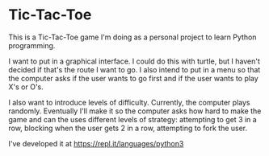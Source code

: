 # Tic-Tac-Toe

This is a Tic-Tac-Toe game I'm doing as a personal project to learn Python programming. 

I want to put in a graphical interface. I could do this with turtle, but I haven't decided if that's the route I want to go. I also intend to put in a menu so that the computer asks if the user wants to go first and if the user wants to play X's or O's.

I also want to introduce levels of difficulty. Currently, the computer plays randomly. Eventually I'll make it so the computer asks how hard to make the game and can the uses different levels of strategy: attempting to get 3 in a row, blocking when the user gets 2 in a row, attempting to fork the user. 

I've developed it at https://repl.it/languages/python3
